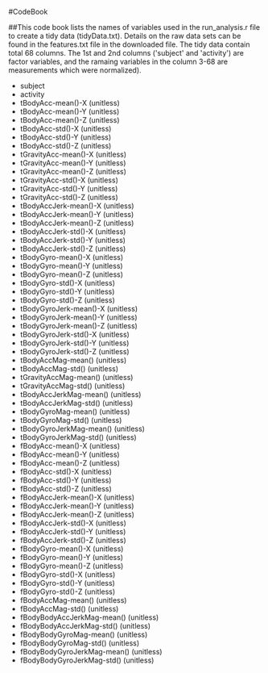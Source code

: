 #CodeBook

##This code book lists the names of variables used in the run_analysis.r file to create a tidy data (tidyData.txt).
Details on the raw data sets can be found in the features.txt file in the downloaded file. The tidy data contain total 68 columns. The 1st and 2nd columns ('subject' and 'activity') are factor variables, and the ramaing variables in the column 3-68 are measurements which were normalized).


* subject
* activity
* tBodyAcc-mean()-X (unitless)
* tBodyAcc-mean()-Y (unitless)
* tBodyAcc-mean()-Z (unitless)
* tBodyAcc-std()-X (unitless)
* tBodyAcc-std()-Y (unitless)
* tBodyAcc-std()-Z (unitless)
* tGravityAcc-mean()-X (unitless)
* tGravityAcc-mean()-Y (unitless)
* tGravityAcc-mean()-Z (unitless)
* tGravityAcc-std()-X (unitless)
* tGravityAcc-std()-Y (unitless)
* tGravityAcc-std()-Z (unitless)
* tBodyAccJerk-mean()-X (unitless)
* tBodyAccJerk-mean()-Y (unitless)
* tBodyAccJerk-mean()-Z (unitless)
* tBodyAccJerk-std()-X (unitless)
* tBodyAccJerk-std()-Y (unitless)
* tBodyAccJerk-std()-Z (unitless)
* tBodyGyro-mean()-X (unitless)
* tBodyGyro-mean()-Y (unitless)
* tBodyGyro-mean()-Z (unitless)
* tBodyGyro-std()-X (unitless)
* tBodyGyro-std()-Y (unitless)
* tBodyGyro-std()-Z (unitless)
* tBodyGyroJerk-mean()-X (unitless)
* tBodyGyroJerk-mean()-Y (unitless)
* tBodyGyroJerk-mean()-Z (unitless)
* tBodyGyroJerk-std()-X (unitless)
* tBodyGyroJerk-std()-Y (unitless)
* tBodyGyroJerk-std()-Z (unitless)
* tBodyAccMag-mean() (unitless)
* tBodyAccMag-std() (unitless)
* tGravityAccMag-mean() (unitless)
* tGravityAccMag-std() (unitless)
* tBodyAccJerkMag-mean() (unitless)
* tBodyAccJerkMag-std() (unitless)
* tBodyGyroMag-mean() (unitless)
* tBodyGyroMag-std() (unitless)
* tBodyGyroJerkMag-mean() (unitless)
* tBodyGyroJerkMag-std() (unitless)
* fBodyAcc-mean()-X (unitless)
* fBodyAcc-mean()-Y (unitless)
* fBodyAcc-mean()-Z (unitless)
* fBodyAcc-std()-X (unitless)
* fBodyAcc-std()-Y (unitless)
* fBodyAcc-std()-Z (unitless)
* fBodyAccJerk-mean()-X (unitless)
* fBodyAccJerk-mean()-Y (unitless)
* fBodyAccJerk-mean()-Z (unitless)
* fBodyAccJerk-std()-X (unitless)
* fBodyAccJerk-std()-Y (unitless)
* fBodyAccJerk-std()-Z (unitless)
* fBodyGyro-mean()-X (unitless)
* fBodyGyro-mean()-Y (unitless)
* fBodyGyro-mean()-Z (unitless)
* fBodyGyro-std()-X (unitless)
* fBodyGyro-std()-Y (unitless)
* fBodyGyro-std()-Z (unitless)
* fBodyAccMag-mean() (unitless)
* fBodyAccMag-std() (unitless)
* fBodyBodyAccJerkMag-mean() (unitless)
* fBodyBodyAccJerkMag-std() (unitless)
* fBodyBodyGyroMag-mean() (unitless)
* fBodyBodyGyroMag-std() (unitless)
* fBodyBodyGyroJerkMag-mean() (unitless)
* fBodyBodyGyroJerkMag-std() (unitless)
